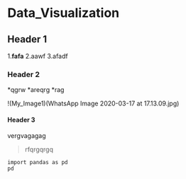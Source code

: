 # Data_Visualization
## Header 1
  1.**fafa**
  2.aawf
  3.afadf

### Header 2
  *qgrw
  *areqrg 
  *rag
  
 !(My_Image1)(WhatsApp Image 2020-03-17 at 17.13.09.jpg)

#### Header 3
vergvagagag
>rfqrgqrgq

```
import pandas as pd
pd

```


